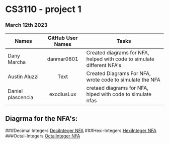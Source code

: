 # CS3110 - project 1
### March 12th 2023

| Names         | GitHub User Names |                            Tasks                                        |
| --------------|:-----------------:| ------------------------------------------------------------------------|
| Dany Marcha   | danmar0801        | Created diagrams for NFA, helped with code to simulate different NFA's  |
| Austin Aluzzi    | Text              | Created Diagrams For NFA, wrote code to simulate the NFA                |
| Daniel plascencia        | exodiusLux            |    cretaed diagrams for NFA, hlped with code to simulate nfas                                                   |

## Diagrma for the NFA's:
###Decimal Integers
[DeciInteger NFA](cs3110-project1/JFLAP/decinteger-image.png)
###Hexi-Integers
[HexiInteger NFA](cs3110-project1/JFLAP/hexiInteger-image.png)
###Octal-Integers
[OctalInteger NFA](cs3110-project1/JFLAP/octinteger-image.png)
